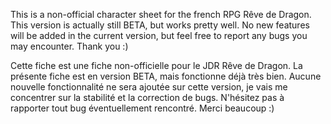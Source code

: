 This is a non-official character sheet for the french RPG Rêve de Dragon. This version is actually still BETA, but works pretty well. No new features will be added in the current version, but feel free to report any bugs you may encounter. Thank you :)

Cette fiche est une fiche non-officielle pour le JDR Rêve de Dragon. La présente fiche est en version BETA, mais fonctionne déjà très bien. Aucune nouvelle fonctionnalité ne sera ajoutée sur cette version, je vais me concentrer sur la stabilité et la correction de bugs. N'hésitez pas à rapporter tout bug éventuellement rencontré. Merci beaucoup :)